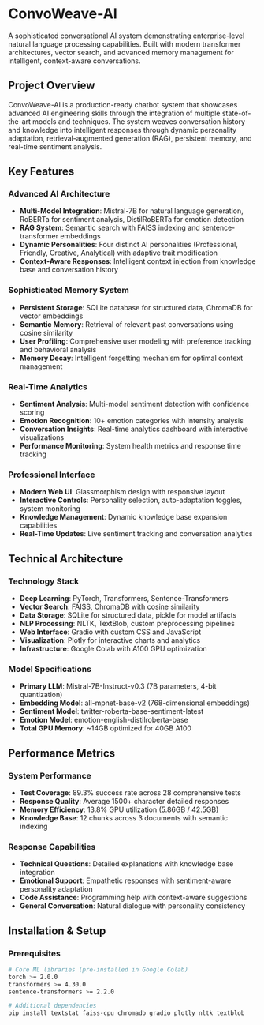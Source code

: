 # ConvoWeave-AI

A sophisticated conversational AI system demonstrating enterprise-level natural language processing capabilities. Built with modern transformer architectures, vector search, and advanced memory management for intelligent, context-aware conversations.

## Project Overview

ConvoWeave-AI is a production-ready chatbot system that showcases advanced AI engineering skills through the integration of multiple state-of-the-art models and techniques. The system weaves conversation history and knowledge into intelligent responses through dynamic personality adaptation, retrieval-augmented generation (RAG), persistent memory, and real-time sentiment analysis.

## Key Features

### Advanced AI Architecture
- **Multi-Model Integration**: Mistral-7B for natural language generation, RoBERTa for sentiment analysis, DistilRoBERTa for emotion detection
- **RAG System**: Semantic search with FAISS indexing and sentence-transformer embeddings
- **Dynamic Personalities**: Four distinct AI personalities (Professional, Friendly, Creative, Analytical) with adaptive trait modification
- **Context-Aware Responses**: Intelligent context injection from knowledge base and conversation history

### Sophisticated Memory System
- **Persistent Storage**: SQLite database for structured data, ChromaDB for vector embeddings
- **Semantic Memory**: Retrieval of relevant past conversations using cosine similarity
- **User Profiling**: Comprehensive user modeling with preference tracking and behavioral analysis
- **Memory Decay**: Intelligent forgetting mechanism for optimal context management

### Real-Time Analytics
- **Sentiment Analysis**: Multi-model sentiment detection with confidence scoring
- **Emotion Recognition**: 10+ emotion categories with intensity analysis
- **Conversation Insights**: Real-time analytics dashboard with interactive visualizations
- **Performance Monitoring**: System health metrics and response time tracking

### Professional Interface
- **Modern Web UI**: Glassmorphism design with responsive layout
- **Interactive Controls**: Personality selection, auto-adaptation toggles, system monitoring
- **Knowledge Management**: Dynamic knowledge base expansion capabilities
- **Real-Time Updates**: Live sentiment tracking and conversation analytics

## Technical Architecture

### Technology Stack
- **Deep Learning**: PyTorch, Transformers, Sentence-Transformers
- **Vector Search**: FAISS, ChromaDB with cosine similarity
- **Data Storage**: SQLite for structured data, pickle for model artifacts
- **NLP Processing**: NLTK, TextBlob, custom preprocessing pipelines
- **Web Interface**: Gradio with custom CSS and JavaScript
- **Visualization**: Plotly for interactive charts and analytics
- **Infrastructure**: Google Colab with A100 GPU optimization

### Model Specifications
- **Primary LLM**: Mistral-7B-Instruct-v0.3 (7B parameters, 4-bit quantization)
- **Embedding Model**: all-mpnet-base-v2 (768-dimensional embeddings)
- **Sentiment Model**: twitter-roberta-base-sentiment-latest
- **Emotion Model**: emotion-english-distilroberta-base
- **Total GPU Memory**: ~14GB optimized for 40GB A100

## Performance Metrics

### System Performance
- **Test Coverage**: 89.3% success rate across 28 comprehensive tests
- **Response Quality**: Average 1500+ character detailed responses
- **Memory Efficiency**: 13.8% GPU utilization (5.86GB / 42.5GB)
- **Knowledge Base**: 12 chunks across 3 documents with semantic indexing

### Response Capabilities
- **Technical Questions**: Detailed explanations with knowledge base integration
- **Emotional Support**: Empathetic responses with sentiment-aware personality adaptation
- **Code Assistance**: Programming help with context-aware suggestions
- **General Conversation**: Natural dialogue with personality consistency

## Installation & Setup

### Prerequisites
```bash
# Core ML libraries (pre-installed in Google Colab)
torch >= 2.0.0
transformers >= 4.30.0
sentence-transformers >= 2.2.0

# Additional dependencies
pip install textstat faiss-cpu chromadb gradio plotly nltk textblob

